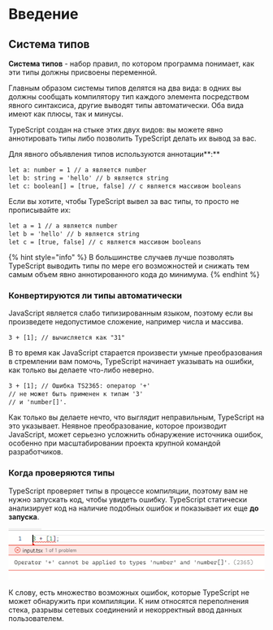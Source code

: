 # Введение

## Система типов

**Система типов** - набор правил, по котором программа понимает, как эти типы должны присвоены переменной.

Главным образом системы типов делятся на два вида: в одних вы должны сообщать компилятору тип каждого элемента посредством явного синтаксиса, другие выводят типы автоматически. Оба вида имеют как плюсы, так и минусы.

TypeScript создан на стыке этих двух видов: вы можете явно аннотировать типы либо позволить TypeScript делать их вывод за вас.

Для явного объявления типов используются аннотации**:**

```
let a: number = 1 // a является number
let b: string = 'hello' // b является string
let c: boolean[] = [true, false] // c является массивом booleans
```

Если вы хотите, чтобы TypeScript вывел за вас типы, то просто не прописывайте их:

```
let a = 1 // a является number
let b = 'hello' // b является string
let c = [true, false] // c является массивом booleans
```

{% hint style="info" %}
В большинстве случаев лучше позволять TypeScript выводить типы по мере его возможностей и снижать тем самым объем явно аннотированного кода до минимума.
{% endhint %}

### Конвертируются ли типы автоматически

JavaScript является слабо типизированным языком, поэтому если вы произведете недопустимое сложение, например числа и массива.

```
3 + [1]; // вычисляется как "31"
```

В то время как JavaScript старается произвести умные преобразования в стремлении вам помочь, TypeScript начинает указывать на ошибки, как только вы делаете что-либо неверно.

```
3 + [1]; // Ошибка TS2365: оператор '+'
// не может быть применен к типам '3'
// и 'number[]'.
```

Как только вы делаете нечто, что выглядит неправильным, TypeScript на это указывает. Неявное преобразование, которое производит JavaScript, может серьезно усложнить обнаружение источника ошибок, особенно при масштабировании проекта крупной командой разработчиков.

### Когда проверяются типы

TypeScript проверяет типы в процессе компиляции, поэтому вам не нужно запускать код, чтобы увидеть ошибку. TypeScript статически анализирует код на наличие подобных ошибок и показывает их еще **до запуска**.

![TS показывает ошибки до запуска](<.gitbook/assets/image (1).png>)

К слову, есть множество возможных ошибок, которые TypeScript не может обнаружить при компиляции. К ним относятся переполнения стека, разрывы сетевых соединений и некорректный ввод данных пользователем.

